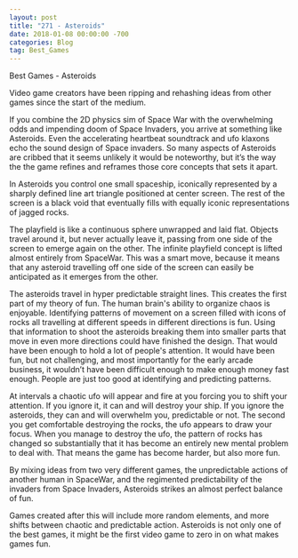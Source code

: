 ```yaml
---
layout: post
title: "271 - Asteroids"
date: 2018-01-08 00:00:00 -700
categories: Blog
tag: Best_Games
---
```


Best Games - Asteroids

Video game creators have been ripping and rehashing ideas from other games since the start of the medium.

If you combine the 2D physics sim of Space War with the overwhelming odds and impending doom of Space Invaders, you arrive at something like Asteroids. Even the accelerating heartbeat soundtrack and ufo klaxons echo the sound design of Space invaders. So many aspects of Asteroids are cribbed that it seems unlikely it would be noteworthy, but it’s the way the the game refines and reframes those core concepts that sets it apart.

In Asteroids you control one small spaceship, iconically represented by a sharply defined line art triangle positioned at center screen. The rest of the screen is a black void that eventually fills with equally iconic representations of jagged rocks.

The playfield is like a continuous sphere unwrapped and laid flat. Objects travel around it, but never actually leave it, passing from one side of the screen to emerge again on the other. The infinite playfield concept is lifted almost entirely from SpaceWar. This was a smart move, because it means that any asteroid travelling off one side of the screen can easily be anticipated as it emerges from the other.

The asteroids travel in hyper predictable straight lines. This creates the first part of my theory of fun. The human brain's ability to organize chaos is enjoyable. Identifying patterns of movement on a screen filled with icons of rocks all travelling at different speeds in different directions is fun. Using that information to shoot the asteroids breaking them into smaller parts that move in even more directions could have finished the design. That would have been enough to hold a lot of people's attention. It would have been fun, but not challenging, and most importantly for the early arcade business, it wouldn’t have been difficult enough to  make enough money fast enough. People are just too good at identifying and predicting patterns.

At intervals a chaotic ufo will appear and fire at you forcing you to shift your attention. If you ignore it, it can and will destroy your ship. If you ignore the asteroids, they can and will overwhelm you, predictable or not. The second you get comfortable destroying the rocks, the ufo appears to draw your focus. When you manage to destroy the ufo, the pattern of rocks has changed so substantially that it has become an entirely new mental problem to deal with. That means the game has become harder, but also more fun.

By mixing ideas from two very different games, the unpredictable actions of another human in SpaceWar, and the regimented predictability of the invaders from Space Invaders, Asteroids strikes an almost perfect balance of fun.

Games created after this will include more random elements, and more shifts between chaotic and predictable action. Asteroids is not only one of the best games, it might be the first video game to zero in on what makes games fun.
